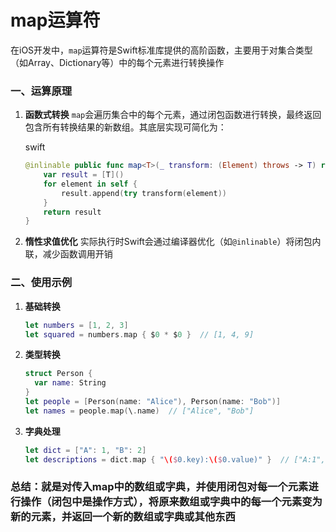 # map运算符

在iOS开发中，`map`运算符是Swift标准库提供的高阶函数，主要用于对集合类型（如Array、Dictionary等）中的每个元素进行转换操作

### 一、运算原理

1. **函数式转换**
   `map`会遍历集合中的每个元素，通过闭包函数进行转换，最终返回包含所有转换结果的新数组。其底层实现可简化为：

   swift

   ```swift
   @inlinable public func map<T>(_ transform: (Element) throws -> T) rethrows -> [T] {
       var result = [T]()
       for element in self {
           result.append(try transform(element))
       }
       return result
   }
   ```

   

2. **惰性求值优化**
   实际执行时Swift会通过编译器优化（如`@inlinable`）将闭包内联，减少函数调用开销

### 二、使用示例

1. **基础转换**

   ```swift
   let numbers = [1, 2, 3]
   let squared = numbers.map { $0 * $0 }  // [1, 4, 9]
   ```

2. **类型转换**

   ```swift
   struct Person {
     var name: String
   }
   let people = [Person(name: "Alice"), Person(name: "Bob")]
   let names = people.map(\.name)  // ["Alice", "Bob"] 
   ```

3. **字典处理**

   ```swift
   let dict = ["A": 1, "B": 2]
   let descriptions = dict.map { "\($0.key):\($0.value)" }  // ["A:1", "B:2"]
   ```



### 总结：就是对传入map中的数组或字典，并使用闭包对每一个元素进行操作（闭包中是操作方式），将原来数组或字典中的每一个元素变为新的元素，并返回一个新的数组或字典或其他东西